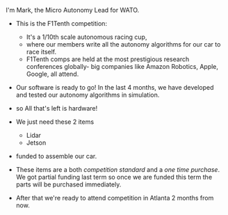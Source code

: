 I'm Mark, the Micro Autonomy Lead for WATO. 
- This is the F1Tenth competition:
	- It's a 1/10th scale autonomous racing cup,
	- where our members write all the autonomy algorithms for our car to race itself.
	- F1Tenth comps are held at the most prestigious research conferences globally- big companies like Amazon Robotics, Apple, Google, all attend.
	
- Our software is ready to go! In the last 4 months, we have developed and tested our autonomy algorithms in simulation. 
- so All that's left is hardware!
- We just need these 2 items
	- Lidar
	- Jetson
- funded to assemble our car.
- These items are a both *competition standard* and a *one time purchase*. We got partial funding last term so once we are funded this term the parts will be purchased immediately.
- After that we're ready to attend competition in Atlanta 2 months from now.